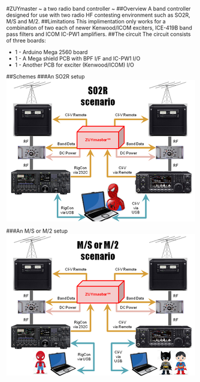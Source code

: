 #ZUYmaster ~ a two radio band controller ~
##Overview
A band controller designed for use with two radio HF contesting environment such as SO2R, M/S and M/2.
##Limitations
This implimentation only works for a combination of two each of newer Kenwood/ICOM exciters, ICE-419B band pass filters and ICOM IC-PW1 amplifiers.
##The circuit
The circuit consists of three boards:
-	1 - Arduino Mega 2560 board
-	1 - A Mega shield PCB with BPF I/F and IC-PW1 I/O
-	1 - Another PCB for exciter (Kenwood/ICOM) I/O

##Schemes
###An SO2R setup
![](https://github.com/rin3/Two-Radio-Band-Controller/blob/master/images/SO2R.PNG)

###An M/S or M/2 setup
![](https://github.com/rin3/Two-Radio-Band-Controller/blob/master/images/MSM2.PNG)
